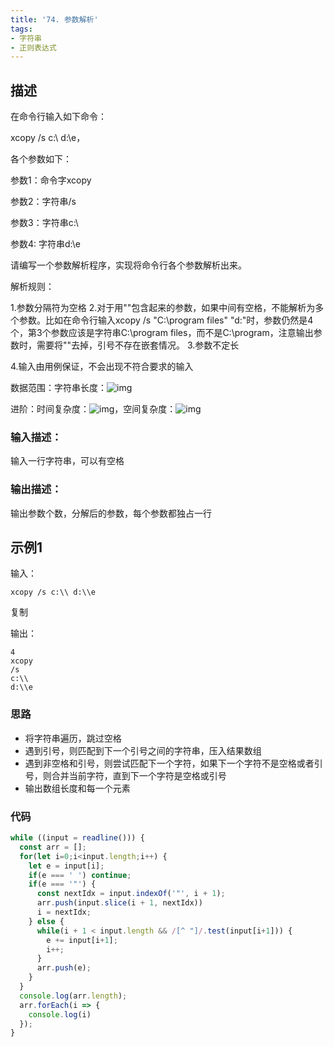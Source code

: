 ```yaml
---
title: '74. 参数解析'
tags:
- 字符串
- 正则表达式
---
```


## 描述

在命令行输入如下命令：

xcopy /s c:\\ d:\\e，

各个参数如下：

参数1：命令字xcopy

参数2：字符串/s

参数3：字符串c:\\

参数4: 字符串d:\\e

请编写一个参数解析程序，实现将命令行各个参数解析出来。



解析规则：

1.参数分隔符为空格
2.对于用""包含起来的参数，如果中间有空格，不能解析为多个参数。比如在命令行输入xcopy /s "C:\\program files" "d:\"时，参数仍然是4个，第3个参数应该是字符串C:\\program files，而不是C:\\program，注意输出参数时，需要将""去掉，引号不存在嵌套情况。
3.参数不定长

4.输入由用例保证，不会出现不符合要求的输入

数据范围：字符串长度：![img](https://www.nowcoder.com/equation?tex=1%5Cle%20s%5Cle%201000%5C)

进阶：时间复杂度：![img](https://www.nowcoder.com/equation?tex=O(n)%5C)，空间复杂度：![img](https://www.nowcoder.com/equation?tex=O(n)%5C)

### 输入描述：

输入一行字符串，可以有空格

### 输出描述：

输出参数个数，分解后的参数，每个参数都独占一行

## 示例1

输入：

```
xcopy /s c:\\ d:\\e
```

复制

输出：

```
4
xcopy
/s
c:\\
d:\\e
```

### 思路

- 将字符串遍历，跳过空格
- 遇到引号，则匹配到下一个引号之间的字符串，压入结果数组
- 遇到非空格和引号，则尝试匹配下一个字符，如果下一个字符不是空格或者引号，则合并当前字符，直到下一个字符是空格或引号
- 输出数组长度和每一个元素

### 代码

```js
while ((input = readline())) {
  const arr = [];
  for(let i=0;i<input.length;i++) {
    let e = input[i];
    if(e === ' ') continue;
    if(e === '"') {
      const nextIdx = input.indexOf('"', i + 1);
      arr.push(input.slice(i + 1, nextIdx))
      i = nextIdx;
    } else {
      while(i + 1 < input.length && /[^ "]/.test(input[i+1])) {
        e += input[i+1];
        i++;
      }
      arr.push(e);
    }
  }
  console.log(arr.length);
  arr.forEach(i => {
    console.log(i)
  });
}
```

